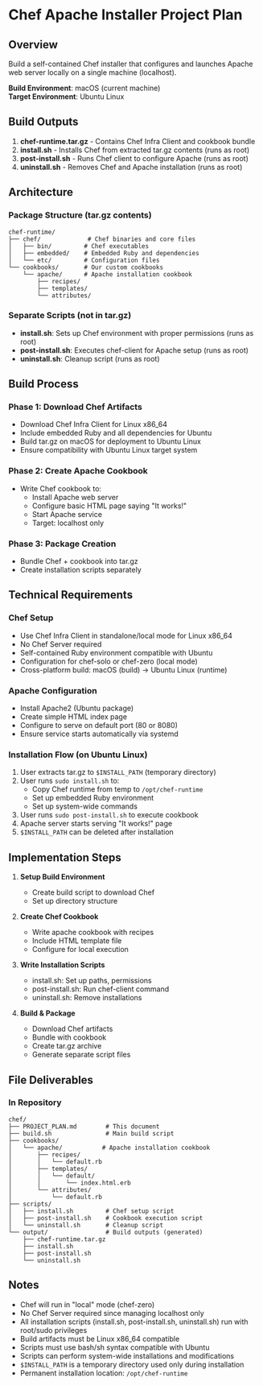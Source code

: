 # Chef Apache Installer Project Plan

## Overview
Build a self-contained Chef installer that configures and launches Apache web server locally on a single machine (localhost).

**Build Environment**: macOS (current machine)  
**Target Environment**: Ubuntu Linux

## Build Outputs
1. **chef-runtime.tar.gz** - Contains Chef Infra Client and cookbook bundle
2. **install.sh** - Installs Chef from extracted tar.gz contents (runs as root)
3. **post-install.sh** - Runs Chef client to configure Apache (runs as root)
4. **uninstall.sh** - Removes Chef and Apache installation (runs as root)

## Architecture

### Package Structure (tar.gz contents)
```
chef-runtime/
├── chef/             # Chef binaries and core files
│   ├── bin/         # Chef executables
│   ├── embedded/    # Embedded Ruby and dependencies
│   └── etc/         # Configuration files
└── cookbooks/       # Our custom cookbooks
    └── apache/      # Apache installation cookbook
        ├── recipes/
        ├── templates/
        └── attributes/
```

### Separate Scripts (not in tar.gz)
- **install.sh**: Sets up Chef environment with proper permissions (runs as root)
- **post-install.sh**: Executes chef-client for Apache setup (runs as root)
- **uninstall.sh**: Cleanup script (runs as root)

## Build Process

### Phase 1: Download Chef Artifacts
- Download Chef Infra Client for Linux x86_64
- Include embedded Ruby and all dependencies for Ubuntu
- Build tar.gz on macOS for deployment to Ubuntu Linux
- Ensure compatibility with Ubuntu Linux target system

### Phase 2: Create Apache Cookbook
- Write Chef cookbook to:
  - Install Apache web server
  - Configure basic HTML page saying "It works!"
  - Start Apache service
  - Target: localhost only

### Phase 3: Package Creation
- Bundle Chef + cookbook into tar.gz
- Create installation scripts separately

## Technical Requirements

### Chef Setup
- Use Chef Infra Client in standalone/local mode for Linux x86_64
- No Chef Server required
- Self-contained Ruby environment compatible with Ubuntu
- Configuration for chef-solo or chef-zero (local mode)
- Cross-platform build: macOS (build) → Ubuntu Linux (runtime)

### Apache Configuration
- Install Apache2 (Ubuntu package)
- Create simple HTML index page
- Configure to serve on default port (80 or 8080)
- Ensure service starts automatically via systemd

### Installation Flow (on Ubuntu Linux)
1. User extracts tar.gz to `$INSTALL_PATH` (temporary directory)
2. User runs `sudo install.sh` to:
   - Copy Chef runtime from temp to `/opt/chef-runtime`
   - Set up embedded Ruby environment
   - Set up system-wide commands
3. User runs `sudo post-install.sh` to execute cookbook
4. Apache server starts serving "It works!" page
5. `$INSTALL_PATH` can be deleted after installation

## Implementation Steps

1. **Setup Build Environment**
   - Create build script to download Chef
   - Set up directory structure

2. **Create Chef Cookbook**
   - Write apache cookbook with recipes
   - Include HTML template file
   - Configure for local execution

3. **Write Installation Scripts**
   - install.sh: Set up paths, permissions
   - post-install.sh: Run chef-client command
   - uninstall.sh: Remove installations

4. **Build & Package**
   - Download Chef artifacts
   - Bundle with cookbook
   - Create tar.gz archive
   - Generate separate script files

## File Deliverables

### In Repository
```
chef/
├── PROJECT_PLAN.md        # This document
├── build.sh               # Main build script
├── cookbooks/
│   └── apache/           # Apache installation cookbook
│       ├── recipes/
│       │   └── default.rb
│       ├── templates/
│       │   └── default/
│       │       └── index.html.erb
│       └── attributes/
│           └── default.rb
├── scripts/
│   ├── install.sh         # Chef setup script
│   ├── post-install.sh    # Cookbook execution script
│   └── uninstall.sh       # Cleanup script
└── output/                # Build outputs (generated)
    ├── chef-runtime.tar.gz
    ├── install.sh
    ├── post-install.sh
    └── uninstall.sh
```

## Notes
- Chef will run in "local" mode (chef-zero)
- No Chef Server required since managing localhost only
- All installation scripts (install.sh, post-install.sh, uninstall.sh) run with root/sudo privileges
- Build artifacts must be Linux x86_64 compatible
- Scripts must use bash/sh syntax compatible with Ubuntu
- Scripts can perform system-wide installations and modifications
- `$INSTALL_PATH` is a temporary directory used only during installation
- Permanent installation location: `/opt/chef-runtime`